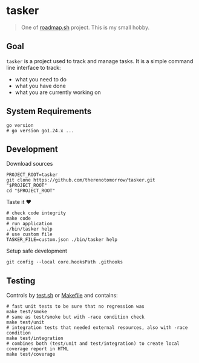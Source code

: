 tasker
======

> One of [roadmap.sh](https://roadmap.sh/projects) project. This is my small hobby.

Goal
----

`tasker` is a project used to track and manage tasks. It is a simple command line interface to track:
 - what you need to do
 - what you have done
 - what you are currently working on

System Requirements
-------------------

```shell
go version
# go version go1.24.x ...
```

Development
-----------

Download sources

```shell
PROJECT_ROOT=tasker
git clone https://github.com/therenotomorrow/tasker.git "$PROJECT_ROOT"
cd "$PROJECT_ROOT"
```

Taste it :heart:

```shell
# check code integrity
make code
# run application
./bin/tasker help
# use custom file
TASKER_FILE=custom.json ./bin/tasker help
```

Setup safe development

```shell
git config --local core.hooksPath .githooks
```

Testing
-------

Controls by [test.sh](./scripts/test.sh) or [Makefile](./Makefile) and contains:

```shell
# fast unit tests to be sure that no regression was 
make test/smoke
# same as test/smoke but with -race condition check
make test/unit
# integration tests that needed external resources, also with -race condition
make test/integration
# combines both (test/unit and test/integration) to create local coverage report in HTML
make test/coverage
```
